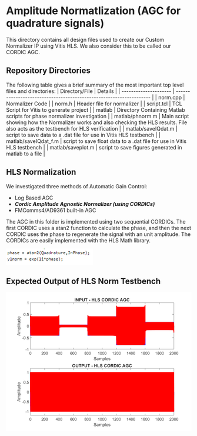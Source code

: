 # Amplitude Normatlization (AGC for quadrature signals)

This directory contains all design files used to create our Custom Normalizer IP using Vitis HLS. We also consider this to be called our CORDIC AGC.

## Repository Directories

The following table gives a brief summary of the most important top level files and directories:
| Directory/File        | Details                                                             |
| --------------------- | ------------------------------------------------------------------- |
| norm.cpp   | Normalizer Code  |
| norm.h | Header file for normalizer   |
| script.tcl    | TCL Script for Vitis to generate project  |
| matlab | Directory Containing Matlab scripts for phase normalizer investigation   |
| matlab/phnorm.m | Main script showing how the Normalizer works and also checking the HLS results. File also acts as the testbench for HLS verification   |
| matlab/saveIQdat.m |  script to save data to a .dat file for use in Vitis HLS testbench |
| matlab/saveIQdat_f.m |  script to save float data to a .dat file for use in Vitis HLS testbench |
| matlab/saveplot.m |  script to save figures generated in matlab to a file |

## HLS Normalization 
We investigated three methods of Automatic Gain Control:
* Log Based AGC
* ***Cordic Amplitude Agnostic Normalizer (using CORDICs)***
* FMComms4/AD9361 built-in AGC

The AGC in this folder is implemented using two sequential CORDICs. The first CORDIC uses a atan2 function to calculate the phase, and then the next CORDIC uses the phase to regenerate the signal with an unit amplitude. The CORDICs are easily implemented with the HLS Math library.

![alt text](../../docs/images/hls_norm_1.png?raw=true)

## Expected Output of HLS Norm Testbench
![alt text](../../docs/images/hls_norm_2.png?raw=true)